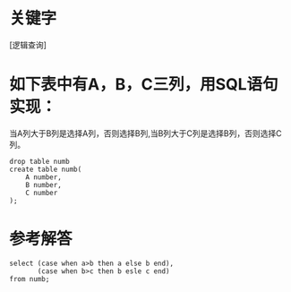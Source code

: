 # 关键字

[逻辑查询]

# 如下表中有A，B，C三列，用SQL语句实现：
当A列大于B列是选择A列，否则选择B列,当B列大于C列是选择B列，否则选择C列。
```
drop table numb
create table numb(
    A number,
    B number,
    C number
);
```
# 参考解答
```
select (case when a>b then a else b end), 
       (case when b>c then b esle c end) 
from numb;
```


